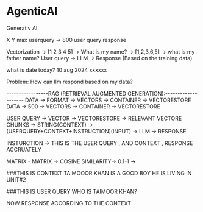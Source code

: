 # AgenticAI

Generativ AI

X             Y                 max userquery -> 800
user query   response

Vectorization -> [1 2 3 4 5] -> What is my name?
              -> [1,2,3,6,5] -> what is my father name?
User query -> LLM -> Response (Based on the training data)

what is date today? 10 aug 2024 xxxxxx

Problem: How can llm respond based on my data?

-----------------RAG (RETRIEVAL AUGMENTED GENERATION):--------------------
DATA -> FORMAT -> VECTORS -> CONTAINER -> VECTORESTORE
DATA -> 500 -> VECTORS -> CONTAINER -> VECTORESTORE

USER QUERY -> VECTOR -> VECTORESTORE -> RELEVANT VECTORE CHUNKS -> STRING(CONTEXT) -> (USERQUERY+CONTEXT+INSTRUCTION)(INPUT) -> LLM -> RESPONSE

INSTURCTION -> THIS IS THE USER QUERY , AND CONTEXT , RESPONSE ACCRUATELY


MATRIX - MATRIX -> COSINE SIMILARITY-> 0.1-1 ->

###THIS IS CONTEXT
TAIMOOOR KHAN IS A GOOD BOY HE IS LIVING IN UNIT#2

###THIS IS USER QUERY
WHO IS TAIMOOR KHAN?

NOW RESPONSE ACCORDING TO THE CONTEXT
